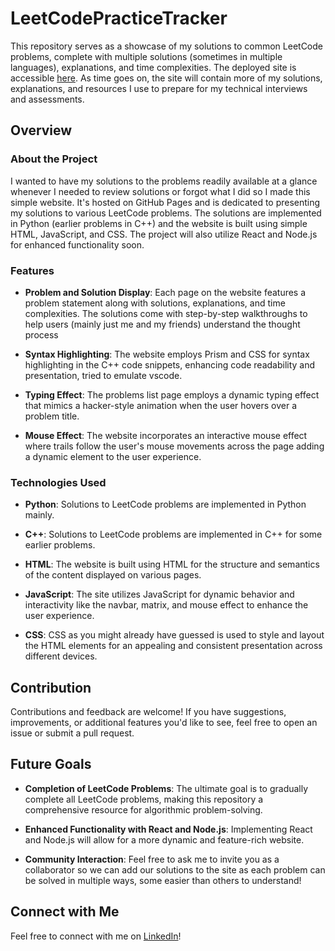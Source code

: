 # LeetCodePracticeTracker

This repository serves as a showcase of my solutions to common LeetCode problems, complete with multiple solutions (sometimes in multiple languages), explanations, and time complexities. The deployed site is accessible [here](https://kazi27.github.io/LeetCodePracticeTracker/). As time goes on, the site will contain more of my solutions, explanations, and resources I use to prepare for my technical interviews and assessments.

## Overview

### About the Project

I wanted to have my solutions to the problems readily available at a glance whenever I needed to review solutions or forgot what I did so I made this simple website. It's hosted on GitHub Pages and is dedicated to presenting my solutions to various LeetCode problems. The solutions are implemented in Python (earlier problems in C++) and the website is built using simple HTML, JavaScript, and CSS. The project will also utilize React and Node.js for enhanced functionality soon.

### Features

- **Problem and Solution Display**: Each page on the website features a problem statement along with solutions, explanations, and time complexities. The solutions come with step-by-step walkthroughs to help users (mainly just me and my friends) understand the thought process

- **Syntax Highlighting**: The website employs Prism and CSS for syntax highlighting in the C++ code snippets, enhancing code readability and presentation, tried to emulate vscode.

- **Typing Effect**: The problems list page employs a dynamic typing effect that mimics a hacker-style animation when the user hovers over a problem title.

- **Mouse Effect**: The website incorporates an interactive mouse effect where trails follow the user's mouse movements across the page adding a dynamic element to the user experience.

### Technologies Used

- **Python**: Solutions to LeetCode problems are implemented in Python mainly.

- **C++**: Solutions to LeetCode problems are implemented in C++ for some earlier problems.

- **HTML**: The website is built using HTML for the structure and semantics of the content displayed on various pages.

- **JavaScript**: The site utilizes JavaScript for dynamic behavior and interactivity like the navbar, matrix, and mouse effect to enhance the user experience.

- **CSS**: CSS as you might already have guessed is used to style and layout the HTML elements for an appealing and consistent presentation across different devices.

## Contribution

Contributions and feedback are welcome! If you have suggestions, improvements, or additional features you'd like to see, feel free to open an issue or submit a pull request.

## Future Goals

- **Completion of LeetCode Problems**: The ultimate goal is to gradually complete all LeetCode problems, making this repository a comprehensive resource for algorithmic problem-solving.

- **Enhanced Functionality with React and Node.js**: Implementing React and Node.js will allow for a more dynamic and feature-rich website.

- **Community Interaction**: Feel free to ask me to invite you as a collaborator so we can add our solutions to the site as each problem can be solved in multiple ways, some easier than others to understand! 

## Connect with Me

Feel free to connect with me on [LinkedIn](https://www.linkedin.com/in/kazisanwar/)!
